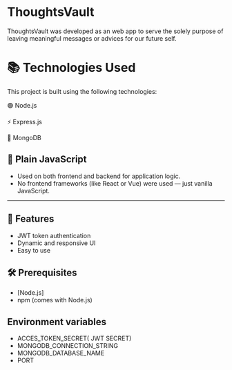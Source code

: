# ThoughtsVault
ThoughtsVault was developed as an web app to serve the solely purpose of leaving meaningful messages or advices for our future self.

# 📚 Technologies Used

This project is built using the following technologies:

 🟢 Node.js

 ⚡ Express.js

 🍃 MongoDB

## 📜 Plain JavaScript
- Used on both frontend and backend for application logic.
- No frontend frameworks (like React or Vue) were used — just vanilla JavaScript.

---

## 🚀 Features

- JWT token authentication
- Dynamic and responsive UI 
- Easy to use

## 🛠️ Prerequisites

- [Node.js]
- npm (comes with Node.js)

## Environment variables
- ACCES_TOKEN_SECRET( JWT SECRET)
- MONGODB_CONNECTION_STRING
- MONGODB_DATABASE_NAME
- PORT
